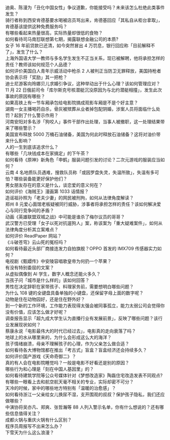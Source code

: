 迪奥、陈漫为「丑化中国女性」争议道歉，你能接受吗？未来该怎么杜绝此类事件发生？  
骑行者称到西安肯德基要水喝被店员骂出来，肯德基回应「其私自从柜台拿取」，肯德基该提供这种免费服务吗？  
有哪些看起来热量很高，实际热量却很低的食物？  
如何看待司马南怼联想第七期，揭露联想金融公司的本质?  
女子 16 年前贷款已还清，如今突然冒出 4 万罚息，银行回应称「目前解释不了」，发生了什么？  
上海外国语大学一教师与多名学生发生不正当关系，现已被解聘，他将承担怎样的责任？教师该如何规范个人品德？  
如何评价美国白人青年示威活动中枪杀 2 人被判正当防卫无罪释放，美国持枪者协会表示将「奖励」其一把枪？  
迪士尼游客向玲娜贝儿求婚引争议，这种举动出于什么心理？该如何管理应对？  
11 月 22 日俄前司令「库尔斯克号核潜艇沉没原因为与北约潜艇相撞」，发生此次事故的原因有哪些？  
如果高铁上有一节车厢承包给电影院搞成观影车厢是不是个好主意？  
湖南一女主播喝药自杀，骨灰被殡葬从业者掉包配阴婚，涉案人员将面临什么处罚？起到了什么警示作用？  
河南安阳对多名涉「狗咬人」事件干部作出处理，当事人被撤职，这一处理结果带来了哪些警示？  
美国宣布释放 5000 万桶石油储备，美国为何此时释放石油储备？这将对油价带来什么影响？  
人的一生到底该追求什么？  
有哪些「几块钱成本在家搞定」的下午茶？  
如何看待《原神》新角色「申鹤」服装问题引发的讨论？二次元游戏的服装应当如何？  
云南 4 名地质队员遇难，搜救队员称「或因罗盘失灵，失温所致」，失温有多可怕？哪些装备能更好保护他们？  
男女朋友存在的意义是什么，谈恋爱的意义何在？  
如何评价《海贼王》漫画第 1033 话情报？  
造谣祖孙照为「老夫少妻」的网民被刑拘，如何从法律角度解读？  
郑州 8 元爱心面馆老板疑被同行威胁，涉事者将承担怎样的责任？该如何解决爱心与同行竞争间的矛盾？  
动画《英雄联盟双城之战》中可能是谁杀了梅尔议员的哥哥？  
武汉警方已受理「女子以死对抗遛狗人」案，称该案为「重大疑难案件」，如何从法律角度分析其立案难点？  
如何评价 ReadPaper 网站？  
《斗破苍穹》云山死的冤枉吗？  
如何看待最近头部厂商接连发力自拍旗舰？OPPO 首发的 IMX709 传感器实力如何？  
电视剧《甄嬛传》中安陵容唱歌皇帝为何扔一个苹果？  
有没有特别委屈的文案？  
从虚拟偶像到 AI 学生，数字人概念还能火多久？  
当孩子问「城市是什么样的」该如何回答？  
男性在决定辞职在家带孩子、料理家务前，需要想明白哪些问题？  
为什么 108 键的全键盘具备单独的小键盘，还保留字母上面的数字呢？  
动物是住在动物园好，还是住在野外好？  
到一个新的工作环境，工作能力表现得太强会被同事孤立，能力太弱公司会觉得你没有价值，应该怎么做才好呢？  
调查报告显示「超九成大学生认为直播行业有发展前景」，反映了哪些问题？该行业发展现状如何？  
蔡康永说「电影最伟大的时代已经过去」，电影真的走向衰落了吗？  
地球上的水从哪里来的，为什么会形成这么大的海洋？  
孩子情绪崩溃，母亲不理解孩子的心理，作为父亲怎么做合适？  
如何看待各大博物馆都在推出「考古式」盲盒？盲盒经济还会持续多久？  
如何评价国产游戏《天命奇御二》？  
真的有人会在电影院睡觉吗？一般是电影不好看还是别的原因？  
哪些行为和心理是「刻在中国人基因里」的？  
如何看待建筑学院等公众号媒体针对《梦想改造家》陶磊住宅改造发表不同观点?  
有哪些一眼看上去和航空航天毫不相关的专业，实际却密不可分？  
天冷的时候，家中的哪些地方特别有「温暖的治愈感」？  
如何看待浙江一父亲给女儿换尿不湿，支开围观的叔叔？保护孩子隐私，我们还应做哪些？  
中演协将吴亦凡、郑爽、张哲瀚等 88 人列入警示名单，你有什么想说的？还有哪些信息值得关注？  
成都火锅与重庆火锅有什么区别？  
程序员周报写不出来怎么办？  
下雪天为什么这么浪漫？  
